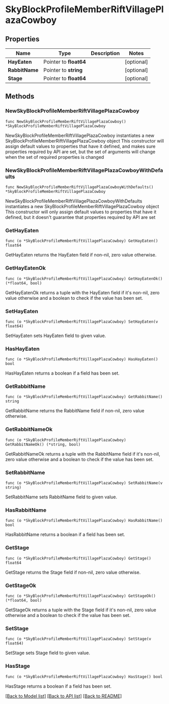 # SkyBlockProfileMemberRiftVillagePlazaCowboy

## Properties

Name | Type | Description | Notes
------------ | ------------- | ------------- | -------------
**HayEaten** | Pointer to **float64** |  | [optional] 
**RabbitName** | Pointer to **string** |  | [optional] 
**Stage** | Pointer to **float64** |  | [optional] 

## Methods

### NewSkyBlockProfileMemberRiftVillagePlazaCowboy

`func NewSkyBlockProfileMemberRiftVillagePlazaCowboy() *SkyBlockProfileMemberRiftVillagePlazaCowboy`

NewSkyBlockProfileMemberRiftVillagePlazaCowboy instantiates a new SkyBlockProfileMemberRiftVillagePlazaCowboy object
This constructor will assign default values to properties that have it defined,
and makes sure properties required by API are set, but the set of arguments
will change when the set of required properties is changed

### NewSkyBlockProfileMemberRiftVillagePlazaCowboyWithDefaults

`func NewSkyBlockProfileMemberRiftVillagePlazaCowboyWithDefaults() *SkyBlockProfileMemberRiftVillagePlazaCowboy`

NewSkyBlockProfileMemberRiftVillagePlazaCowboyWithDefaults instantiates a new SkyBlockProfileMemberRiftVillagePlazaCowboy object
This constructor will only assign default values to properties that have it defined,
but it doesn't guarantee that properties required by API are set

### GetHayEaten

`func (o *SkyBlockProfileMemberRiftVillagePlazaCowboy) GetHayEaten() float64`

GetHayEaten returns the HayEaten field if non-nil, zero value otherwise.

### GetHayEatenOk

`func (o *SkyBlockProfileMemberRiftVillagePlazaCowboy) GetHayEatenOk() (*float64, bool)`

GetHayEatenOk returns a tuple with the HayEaten field if it's non-nil, zero value otherwise
and a boolean to check if the value has been set.

### SetHayEaten

`func (o *SkyBlockProfileMemberRiftVillagePlazaCowboy) SetHayEaten(v float64)`

SetHayEaten sets HayEaten field to given value.

### HasHayEaten

`func (o *SkyBlockProfileMemberRiftVillagePlazaCowboy) HasHayEaten() bool`

HasHayEaten returns a boolean if a field has been set.

### GetRabbitName

`func (o *SkyBlockProfileMemberRiftVillagePlazaCowboy) GetRabbitName() string`

GetRabbitName returns the RabbitName field if non-nil, zero value otherwise.

### GetRabbitNameOk

`func (o *SkyBlockProfileMemberRiftVillagePlazaCowboy) GetRabbitNameOk() (*string, bool)`

GetRabbitNameOk returns a tuple with the RabbitName field if it's non-nil, zero value otherwise
and a boolean to check if the value has been set.

### SetRabbitName

`func (o *SkyBlockProfileMemberRiftVillagePlazaCowboy) SetRabbitName(v string)`

SetRabbitName sets RabbitName field to given value.

### HasRabbitName

`func (o *SkyBlockProfileMemberRiftVillagePlazaCowboy) HasRabbitName() bool`

HasRabbitName returns a boolean if a field has been set.

### GetStage

`func (o *SkyBlockProfileMemberRiftVillagePlazaCowboy) GetStage() float64`

GetStage returns the Stage field if non-nil, zero value otherwise.

### GetStageOk

`func (o *SkyBlockProfileMemberRiftVillagePlazaCowboy) GetStageOk() (*float64, bool)`

GetStageOk returns a tuple with the Stage field if it's non-nil, zero value otherwise
and a boolean to check if the value has been set.

### SetStage

`func (o *SkyBlockProfileMemberRiftVillagePlazaCowboy) SetStage(v float64)`

SetStage sets Stage field to given value.

### HasStage

`func (o *SkyBlockProfileMemberRiftVillagePlazaCowboy) HasStage() bool`

HasStage returns a boolean if a field has been set.


[[Back to Model list]](../README.md#documentation-for-models) [[Back to API list]](../README.md#documentation-for-api-endpoints) [[Back to README]](../README.md)


